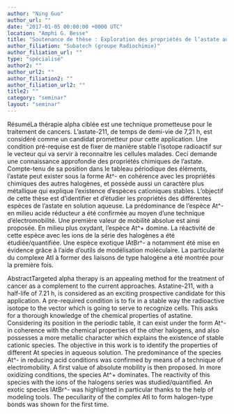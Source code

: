 ```yaml
---
author: "Ning Guo"
author_url: ""
date: "2017-01-05 00:00:00 +0000 UTC"
location: "Amphi G. Besse"
title: "Soutenance de thèse : Exploration des propriétés de l’astate aux degrés d’oxydation +I et –I en phase aqueuse"
author_filiation: "Subatech (groupe Radiochimie)"
author_filiation_url: ""
type: "spécialisé"
author2: ""
author_url2: ""
author_filiation2: ""
author_filiation_url2: ""
title2: ""
category: "seminar" 
layout: "seminar"
---
```

RésuméLa thérapie alpha ciblée est une technique prometteuse pour le traitement de cancers. L’astate-211, de temps de demi-vie de 7,21 h, est considéré comme un candidat prometteur pour cette application. Une condition pré-requise est de fixer de manière stable l’isotope radioactif sur le vecteur qui va servir à reconnaitre les cellules malades. Ceci demande une connaissance approfondie des propriétés chimiques de l’astate. Compte-tenu de sa position dans le tableau périodique des éléments, l’astate peut exister sous la forme At^- en cohérence avec les propriétés chimiques des autres halogènes, et possède aussi un caractère plus métallique qui explique l’existence d’espèces cationiques stables. L’objectif de cette thèse est d’identifier et d’étudier les propriétés des différentes espèces de l’astate en solution aqueuse. La prédominance de l’espèce At^- en milieu acide réducteur a été confirmée au moyen d’une technique d’électromobilité. Une première valeur de mobilité absolue est ainsi proposée. En milieu plus oxydant, l’espèce At^+ domine. La réactivité de cette espèce avec les ions de la série des halogènes a été étudiée/quantifiée. Une espèce exotique IAtBr^- a notamment été mise en évidence grâce à l’aide d’outils de modélisation moléculaire. La particularité du complexe AtI à former des liaisons de type halogène a été montrée pour la première fois.

AbstractTargeted alpha therapy is an appealing method for the treatment of cancer as a complement to the current approaches. Astatine-211, with a half-life of 7.21 h, is considered as an exciting prospective candidate for this application. A pre-required condition is to fix in a stable way the radioactive isotope to the vector which is going to serve to recognize cells. This asks for a thorough knowledge of the chemical properties of astatine. Considering its position in the periodic table, it can exist under the form At^- in coherence with the chemical properties of the other halogens, and also possesses a more metallic character which explains the existence of stable cationic species. The objective in this work is to identify the properties of different At species in aqueous solution. The predominance of the species At^- in reducing acid conditions was confirmed by means of a technique of electromobility. A first value of absolute mobility is then proposed. In more oxidizing conditions, the species At^+ dominates. The reactivity of this species with the ions of the halogens series was studied/quantified. An exotic species IAtBr^- was highlighted in particular thanks to the help of modeling tools. The peculiarity of the complex AtI to form halogen-type bonds was shown for the first time.
